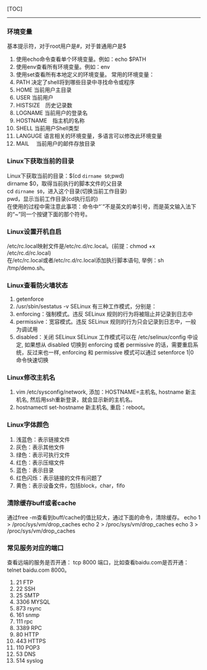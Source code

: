 [TOC]

---

### 环境变量
基本提示符，对于root用户是#，对于普通用户是$
1. 使用echo命令查看单个环境变量。例如：echo $PATH
2. 使用env查看所有环境变量。例如：env
3. 使用set查看所有本地定义的环境变量。
常用的环境变量：
1. PATH      决定了shell将到哪些目录中寻找命令或程序
2. HOME      当前用户主目录
3. USER      当前用户
4. HISTSIZE　历史记录数
5. LOGNAME   当前用户的登录名
6. HOSTNAME　指主机的名称
7. SHELL    当前用户Shell类型
8. LANGUGE  语言相关的环境变量，多语言可以修改此环境变量
9. MAIL　    当前用户的邮件存放目录

### Linux下获取当前的目录
Linux下获取当前的目录：$(cd `dirname $0`;pwd)  
dirname $0，取得当前执行的脚本文件的父目录  
cd `dirname $0`，进入这个目录(切换当前工作目录)  
pwd，显示当前工作目录(cd执行后的)  
在使用的过程中需注意此事项：命令中“`”不是英文的单引号，而是英文输入法下的“~”同一个按键下面的那个符号。

### Linux设置开机自启
/etc/rc.local映射文件是/etc/rc.d/rc.local。(前提：chmod +x /etc/rc.d/rc.local)  
在/etc/rc.local或者/etc/rc.d/rc.local添加执行脚本语句, 举例：sh /tmp/demo.sh。

### Linux查看防火墙状态
1. getenforce
2. /usr/sbin/sestatus -v
SELinux 有三种工作模式，分别是：  
1. enforcing：强制模式。违反 SELinux 规则的行为将被阻止并记录到日志中
2. permissive：宽容模式。违反 SELinux 规则的行为只会记录到日志中，一般为调试用
3. disabled：关闭 SELinux
SELinux 工作模式可以在 /etc/selinux/config 中设定, 如果想从 disabled 切换到 enforcing 或者 permissive 的话，需要重启系统，反过来也一样, enforcing 和 permissive 模式可以通过 setenforce 1|0 命令快速切换

### Linux修改主机名
1. vim /etc/sysconfig/network, 添加：HOSTNAME=主机名, hostname 新主机名, 然后用ssh重新登录，就会显示新的主机名。
2. hostnamectl set-hostname 新主机名, 重启：reboot。

### Linux字体颜色
1. 浅蓝色：表示链接文件
2. 灰色：表示其他文件
3. 绿色：表示可执行文件
4. 红色：表示压缩文件
5. 蓝色：表示目录
6. 红色闪烁：表示链接的文件有问题了
7. 黄色：表示设备文件，包括block，char，fifo

### 清除缓存buff或者cache
通过free -m查看到buff/cache的值比较大，通过下面的命令，清除缓存。
echo 1 > /proc/sys/vm/drop_caches
echo 2 > /proc/sys/vm/drop_caches
echo 3 > /proc/sys/vm/drop_caches

### 常见服务对应的端口
查看远端的服务是否开通： tcp 8000 端口，比如查看baidu.com是否开通：telnet baidu.com 8000。
1. 21 FTP
2. 22 SSH
3. 25 SMTP
4. 3306 MYSQL
5. 873 rsync
6. 161 snmp
7. 111 rpc
8. 3389 RPC
9. 80 HTTP
10. 443 HTTPS
11. 110 POP3
12. 53 DNS
13. 514 syslog